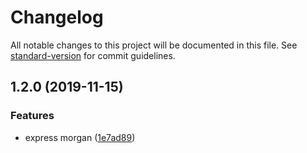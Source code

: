 # Changelog

All notable changes to this project will be documented in this file. See [standard-version](https://github.com/conventional-changelog/standard-version) for commit guidelines.

## 1.2.0 (2019-11-15)


### Features

* express morgan ([1e7ad89](https://github.com/gospime/express-morgan/commit/1e7ad894bdab6985130d9003dd40e58bfd9f4b2d))

